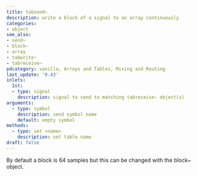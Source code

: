 ```yaml
---
title: tabsend~
description: write a block of a signal to an array continuously
categories:
- object
see_also:
- send~
- block~
- array
- tabwrite~
- tabreceive~
pdcategory: vanilla, Arrays and Tables, Mixing and Routing
last_update: '0.43'
inlets:
  1st:
  - type: signal
    description: signal to send to matching tabreceive~ object(s)
arguments:
  - type: symbol
    description: send symbol name 
    default: empty symbol
methods:
  - type: set <name>
    description: set table name
draft: false
---
```

By default a block is 64 samples but this can be changed with the block~ object.
